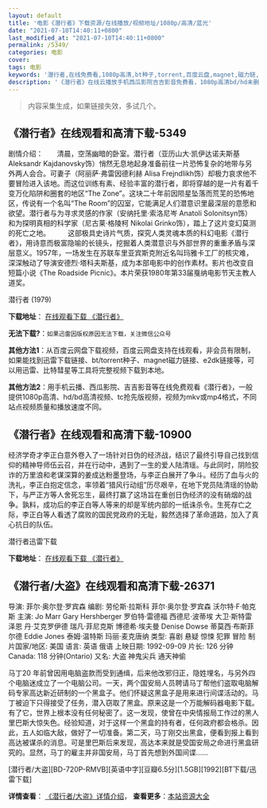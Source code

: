 ```yaml
---
layout: default
title: '电影《潜行者》下载资源/在线播放/视频地址/1080p/高清/蓝光'
date: "2021-07-10T14:40:11+0800"
last_modified_at: "2021-07-10T14:40:11+0800"
permalink: /5349/
categories: 电影
cover:
tags: 电影
keywords: '潜行者,在线免费看,1080p高清,bt种子,torrent,百度云盘,magnet,磁力链,迅雷下载资源'
description: '《潜行者》在线云播放手机西瓜影院吉吉影音免费看，1080p高清bd/hd未删减完整版和tc抢先枪版，mkv/mp4格式，附带bt/torrent种子、magnet/磁力链、百度云盘、网盘资源迅雷下载链接'
---
```


>内容采集生成，如果链接失效，多试几个。


## 《潜行者》在线观看和高清下载-5349

剧情介绍：　　清晨，空荡幽暗的卧室。潜行者（亚历山大·凯伊达诺夫斯基 Aleksandr Kajdanovsky饰）悄然无息地起身准备前往一片恐怖复杂的地带与另外两人会合。可妻子（阿丽萨·弗雷因德利赫 Alisa Frejndlikh饰）却极力哀求他不要冒险进入该地。而这位训练有素、经验丰富的潜行者，即将穿越的是一片有着千变万化陷阱和圈套的地区“The Zone”。这块二十年前因陨星坠落而荒芜的恐怖地区，传说有一个名叫“The Room”的囚室，它能满足人们潜意识里最深层的意愿和欲望。潜行者与为寻求灵感的作家（安纳托里·索洛尼岑 Anatoli Solonitsyn饰）和为探明真相的科学家（尼古莱·格陵柯 Nikolai Grinko饰），踏上了这片变幻莫测的死亡之地。  　　这部极具史诗片气质，探究人类灵魂本质的科幻电影《潜行者》，用诗意而极富隐喻的长镜头，挖掘着人类潜意识与外部世界的重重矛盾与深层意义。1957年，一场发生在苏联车里亚宾斯克附近名叫玛雅卡工厂的核灾难，深深触动了导演安德烈·塔科夫斯基，成为本部电影中的创作素材。影片也改变自短篇小说《The Roadside Picnic》。本片荣获1980年第33届戛纳电影节天主教人道奖。


潜行者 (1979)

**下载地址**： [在线观看下载 《潜行者》](https://www.btbtdy.me/btdy/dy3683.html) 


**无法下载?**：`如果迅雷因版权原因无法下载，关注微信公众号 `

**其他方法1**：从百度云网盘下载视频，百度云网盘支持在线观看，非会员有限制，如果能找到迅雷下载链接、bt/torrent种子、magnet磁力链接、e2dk链接等，可以用迅雷、比特彗星等工具将完整视频下载到本地。

**其他方法2**：用手机云播、西瓜影院、吉吉影音等在线免费观看《潜行者》，一般提供1080p高清、hd/bd高清视频、tc抢先版视频，视频为mkv或mp4格式，不同站点视频质量和播放速度不同。


## 《潜行者》在线观看和高清下载-10900

经济学奇才李正白意外卷入了一场针对日伪的经济战，结识了最终引导自己找到信仰的精神导师伍云召，并在行动中，遇到了一生的爱人陆清瑶。与此同时，阴险狡诈的万里浪和老谋深算的姜成达粉墨登场，与李正白展开了争斗。经历了血与火的洗礼，李正白抱定信念，率领着“猎风行动组&rdquo;历尽艰辛，在地下党员陆清瑶的协助下，与严正方等人舍死忘生，最终打赢了这场旨在重创日伪经济的没有硝烟的战争。孰料，成功后的李正白等人等来的却是军统内部的一纸诛杀令。生死存亡之际，李正白等人看透了腐败的国民党政府的无耻，毅然选择了革命道路，加入了真心抗日的队伍。<!---剧情end--->


潜行者迅雷下载

**下载地址**： [在线观看下载 《潜行者》](https://www.993dy.com//vod-detail-id-13198.html) 


## 《潜行者/大盗》在线观看和高清下载-26371

导演: 菲尔·奥尔登·罗宾森 编剧: 劳伦斯·拉斯科 菲尔·奥尔登·罗宾森 沃尔特·F·帕克斯 主演: Jo Marr Gary Hershberger 罗伯特·雷德福 西德尼·波蒂埃 大卫·斯特雷泽恩 丹·艾克罗伊德 瑞凡·菲尼克斯 博德希·埃夫曼 Denise Dowse 蒂莫西·布斯菲尔德 Eddie Jones 泰姆·温特斯 玛丽·麦克唐纳 类型: 喜剧 悬疑 惊悚 犯罪 冒险 制片国家/地区: 美国 语言: 英语 俄语 上映日期: 1992-09-09 片长: 126 分钟 Canada: 118 分钟(Ontario) 又名: 大盗 神鬼尖兵 通天神偷

马丁20 年前曾因用电脑盗款而受到通缉，后来他改邪归正，隐姓埋名，与另外四个电脑迷成立了一个电脑公司。一天，两个国安局人员聘请马丁帮他们盗取电脑解码专家高达新近研制的一个黑盒子。他们怀疑这黑盒子是用来进行间谍活动的。马丁被迫下只得接受了任务，潜入窃取了黑盒。原来这是一个万能解码器电影下载。有了它，世界上根本没有任何秘密了。这一发现，使曾在中央情报局工作过的黑人里巴斯大惊失色。经验知道，对于这样一个黑盒的持有者，任何政府都会格杀。因此，五人如临大敌，做好了一切准备。第二天，马丁刚交出黑盒，便看到报上看到高达被谋杀的消息。可是里巴斯后来发现，高达本来就是受国安局之命进行黑盒研究的。显然，马丁的雇主并非国安局，马丁首先想到外国间谍……


[潜行者/大盗][BD-720P-RMVB][英语中字][豆瓣6.5分][1.5GB][1992][BT下载/迅雷下载]

**详情查看**： [《潜行者/大盗》详情介绍](/movie/26371/)， **查看更多**：[本站资源大全](/movie/t/all/)

